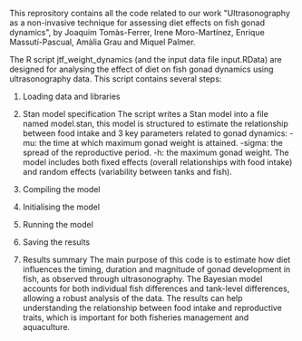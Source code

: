 This reprository contains all the code related to our work "Ultrasonography as a non-invasive 
technique for assessing diet effects on fish gonad dynamics", by Joaquim Tomàs-Ferrer, Irene 
Moro-Martínez, Enrique Massutí-Pascual, Amàlia Grau and Miquel Palmer.

The R script jtf_weight_dynamics (and the input data file input.RData) are designed for analysing the effect of diet on fish gonad 
dynamics using ultrasonography data. This script contains several steps:

1. Loading data and libraries

2. Stan model specification
The script writes a Stan model into a file named model.stan, this model is structured to estimate
the relationship between food intake and 3 key parameters related to gonad dynamics:
-mu: the time at which maximum gonad weight is attained.
-sigma: the spread of the reproductive period.
-h: the maximum gonad weight.
The model includes both fixed effects (overall relationships with food intake) and random effects
(variability between tanks and fish).

3. Compiling the model

4. Initialising the model

5. Running the model

6. Saving the results

7. Results summary
The main purpose of this code is to estimate how diet influences the timing, duration and
magnitude of gonad development in fish, as observed through ultrasonography. The Bayesian model
accounts for both individual fish differences and tank-level differences, allowing a robust
analysis of the data. The results can help understanding the relationship between food intake
and reproductive traits, which is important for both fisheries management and aquaculture.
